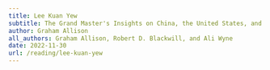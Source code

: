 ```yaml
---
title: Lee Kuan Yew
subtitle: The Grand Master's Insights on China, the United States, and the World
author: Graham Allison
all_authors: Graham Allison, Robert D. Blackwill, and Ali Wyne
date: 2022-11-30
url: /reading/lee-kuan-yew
---
```

